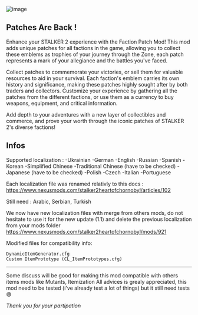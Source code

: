 ![image](https://www.hebergeur-image.fr/uploads/20250506/4797c2275f152a3cf0fe1b53c35c3c9446c4ef32.png)

## Patches Are Back !

Enhance your STALKER 2 experience with the Faction Patch Mod! This mod adds unique patches for all factions in the game, allowing you to collect these emblems as trophies of your journey through the Zone, each patch represents a mark of your allegiance and the battles you've faced.

Collect patches to commemorate your victories, or sell them for valuable resources to aid in your survival. Each faction's emblem carries its own history and significance, making these patches highly sought after by both traders and collectors. Customize your experience by gathering all the patches from the different factions, or use them as a currency to buy weapons, equipment, and critical information.

Add depth to your adventures with a new layer of collectibles and commerce, and prove your worth through the iconic patches of STALKER 2's diverse factions!

## Infos

Supported localization :
-Ukrainian
-German
-English
-Russian
-Spanish
-Korean
-Simplified Chinese
-Traditional Chinese (have to be checked)
-Japanese (have to be checked)
-Polish
-Czech
-Italian
-Portuguese

Each localization file was renamed relativly to this docs : https://www.nexusmods.com/stalker2heartofchornobyl/articles/102

Still need : Arabic, Serbian, Turkish

We now have new localization files with merge from others mods, do not hesitate to use it for the new update (1.1) and delete the previous localization from your mods folder https://www.nexusmods.com/stalker2heartofchornobyl/mods/921

Modified files for compatibility info:

    DynamicItemGenerator.cfg
    Custom ItemPrototype (CL_ItemPrototypes.cfg)

---

Some discuss will be good for making this mod compatible with others items mods like Mutants, Itemization
All advices is grealy appreciated, this mod need to be tested (i've already test a lot of things) but it still need tests 😄

_Thank you for your partipation_
